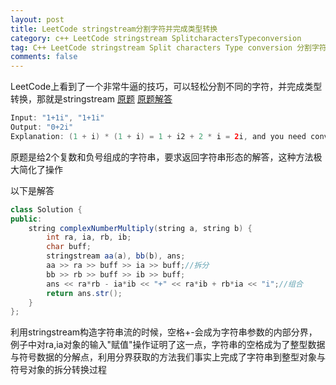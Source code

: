 ```yaml
---
layout: post
title: LeetCode stringstream分割字符并完成类型转换
category: c++ LeetCode stringstream SplitcharactersTypeconversion
tag: C++ LeetCode stringstream Split characters Type conversion 分割字符 类型转换
comments: false
---
```



LeetCode上看到了一个非常牛逼的技巧，可以轻松分割不同的字符，并完成类型转换，那就是stringstream
[原题](https://leetcode.com/problems/complex-number-multiplication/description/)
[原题解答](https://discuss.leetcode.com/topic/84382/c-using-stringstream%20%E5%8E%9F%E9%A2%98%E8%A7%A3%E7%AD%94)

```java
Input: "1+1i", "1+1i"
Output: "0+2i"
Explanation: (1 + i) * (1 + i) = 1 + i2 + 2 * i = 2i, and you need convert it to the form of 0+2i.
```
原题是给2个复数和负号组成的字符串，要求返回字符串形态的解答，这种方法极大简化了操作

以下是解答
```java
class Solution {
public:
    string complexNumberMultiply(string a, string b) {
        int ra, ia, rb, ib;
        char buff;
        stringstream aa(a), bb(b), ans;
        aa >> ra >> buff >> ia >> buff;//拆分
        bb >> rb >> buff >> ib >> buff;
        ans << ra*rb - ia*ib << "+" << ra*ib + rb*ia << "i";//组合
        return ans.str();
    }
};
```
利用stringstream构造字符串流的时候，空格+-会成为字符串参数的内部分界，例子中对ra,ia对象的输入"赋值"操作证明了这一点，字符串的空格成为了整型数据与符号数据的分解点，利用分界获取的方法我们事实上完成了字符串到整型对象与符号对象的拆分转换过程